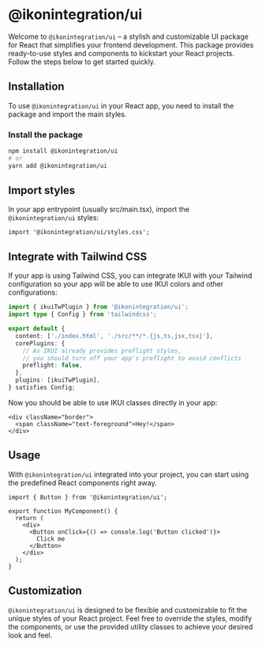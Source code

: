 # @ikonintegration/ui

Welcome to `@ikonintegration/ui` – a stylish and customizable UI package for React that simplifies your frontend development. This package provides ready-to-use styles and components to kickstart your React projects. Follow the steps below to get started quickly.

## Installation

To use `@ikonintegration/ui` in your React app, you need to install the package and import the main styles.

### Install the package

```bash
npm install @ikonintegration/ui
# or
yarn add @ikonintegration/ui
```

## Import styles

In your app entrypoint (usually src/main.tsx), import the `@ikonintegration/ui` styles:

```tsx
import '@ikonintegration/ui/styles.css';
```

## Integrate with Tailwind CSS
If your app is using Tailwind CSS, you can integrate IKUI with your Tailwind configuration so your app will be able to use IKUI colors and other configurations:
```ts
import { ikuiTwPlugin } from '@ikonintegration/ui';
import type { Config } from 'tailwindcss';

export default {
  content: ['./index.html', './src/**/*.{js,ts,jsx,tsx}'],
  corePlugins: {
    // As IKUI already provides preflight styles,
    // you should turn off your app's preflight to avoid conflicts
    preflight: false,
  },
  plugins: [ikuiTwPlugin],
} satisfies Config;

```

Now you should be able to use IKUI classes directly in your app:

```tsx
<div className="border">
  <span className="text-foreground">Hey!</span>
</div>
```

## Usage

With `@ikonintegration/ui` integrated into your project, you can start using the predefined React components right away.

```tsx
import { Button } from '@ikonintegration/ui';

export function MyComponent() {
  return (
    <div>
      <Button onClick={() => console.log('Button clicked')}>
        Click me
      </Button>
    </div>
  );
}
```

## Customization

`@ikonintegration/ui` is designed to be flexible and customizable to fit the unique styles of your React project. Feel free to override the styles, modify the components, or use the provided utility classes to achieve your desired look and feel.
